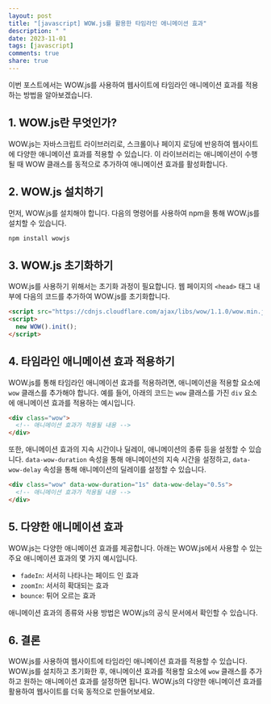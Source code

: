 ```yaml
---
layout: post
title: "[javascript] WOW.js를 활용한 타임라인 애니메이션 효과"
description: " "
date: 2023-11-01
tags: [javascript]
comments: true
share: true
---
```


이번 포스트에서는 WOW.js를 사용하여 웹사이트에 타임라인 애니메이션 효과를 적용하는 방법을 알아보겠습니다.

## 1. WOW.js란 무엇인가?

WOW.js는 자바스크립트 라이브러리로, 스크롤이나 페이지 로딩에 반응하여 웹사이트에 다양한 애니메이션 효과를 적용할 수 있습니다. 이 라이브러리는 애니메이션이 수행될 때 WOW 클래스를 동적으로 추가하여 애니메이션 효과를 활성화합니다.

## 2. WOW.js 설치하기

먼저, WOW.js를 설치해야 합니다. 다음의 명령어를 사용하여 npm을 통해 WOW.js를 설치할 수 있습니다.

```javascript
npm install wowjs
```

## 3. WOW.js 초기화하기

WOW.js를 사용하기 위해서는 초기화 과정이 필요합니다. 웹 페이지의 `<head>` 태그 내부에 다음의 코드를 추가하여 WOW.js를 초기화합니다.

```html
<script src="https://cdnjs.cloudflare.com/ajax/libs/wow/1.1.0/wow.min.js"></script>
<script>
  new WOW().init();
</script>
```

## 4. 타임라인 애니메이션 효과 적용하기

WOW.js를 통해 타임라인 애니메이션 효과를 적용하려면, 애니메이션을 적용할 요소에 `wow` 클래스를 추가해야 합니다. 예를 들어, 아래의 코드는 `wow` 클래스를 가진 `div` 요소에 애니메이션 효과를 적용하는 예시입니다.

```html
<div class="wow">
  <!-- 애니메이션 효과가 적용될 내용 -->
</div>
```

또한, 애니메이션 효과의 지속 시간이나 딜레이, 애니메이션의 종류 등을 설정할 수 있습니다. `data-wow-duration` 속성을 통해 애니메이션의 지속 시간을 설정하고, `data-wow-delay` 속성을 통해 애니메이션의 딜레이를 설정할 수 있습니다.

```html
<div class="wow" data-wow-duration="1s" data-wow-delay="0.5s">
  <!-- 애니메이션 효과가 적용될 내용 -->
</div>
```

## 5. 다양한 애니메이션 효과

WOW.js는 다양한 애니메이션 효과를 제공합니다. 아래는 WOW.js에서 사용할 수 있는 주요 애니메이션 효과의 몇 가지 예시입니다.

- `fadeIn`: 서서히 나타나는 페이드 인 효과
- `zoomIn`: 서서히 확대되는 효과
- `bounce`: 튀어 오르는 효과

애니메이션 효과의 종류와 사용 방법은 WOW.js의 공식 문서에서 확인할 수 있습니다.

## 6. 결론

WOW.js를 사용하여 웹사이트에 타임라인 애니메이션 효과를 적용할 수 있습니다. WOW.js를 설치하고 초기화한 후, 애니메이션 효과를 적용할 요소에 `wow` 클래스를 추가하고 원하는 애니메이션 효과를 설정하면 됩니다. WOW.js의 다양한 애니메이션 효과를 활용하여 웹사이트를 더욱 동적으로 만들어보세요.